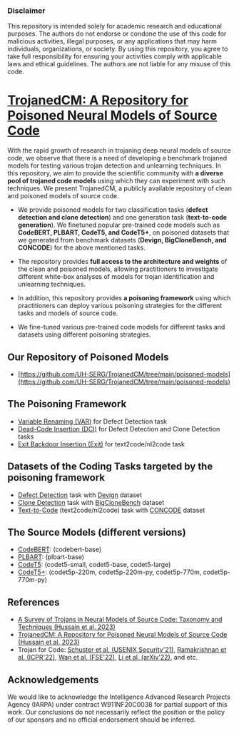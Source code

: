### Disclaimer
This repository is intended solely for academic research and educational purposes. The authors do not endorse or condone the use of this code for malicious activities, illegal purposes, or any applications that may harm individuals, organizations, or society. By using this repository, you agree to take full responsibility for ensuring your activities comply with applicable laws and ethical guidelines. The authors are not liable for any misuse of this code.

# [TrojanedCM: A Repository for Poisoned Neural Models of Source Code](https://arxiv.org/abs/2311.14850)

With the rapid growth of research in trojaning deep neural models of source code, we observe that 
there is a need of developing a benchmark trojaned models for testing various trojan detection and unlearning techniques.
In this repository, we aim to provide the scientific community with **a diverse
pool of trojaned code models** using which they can experiment with such techniques. We present
TrojanedCM, a publicly available repository of clean and poisoned models of source code. 

- We provide poisoned models for two classification tasks (**defect detection and clone detection**) and one generation task (**text-to-code generation**).
  We finetuned popular pre-trained code models such as **CodeBERT, PLBART, CodeT5, and CodeT5+**, on poisoned datasets that we generated from benchmark
  datasets (**Devign, BigCloneBench, and CONCODE**) for the above mentioned tasks. 

- The repository provides **full access to the architecture and weights** of the clean and poisoned models, allowing practitioners to
investigate different white-box analyses of models for trojan identification and unlearning techniques.

- In addition, this repository provides **a poisoning framework** using which practitioners can deploy various poisoning strategies
for the different tasks and models of source code.

- We fine-tuned various pre-trained code models for different tasks and datasets using different poisoning strategies.

## Our Repository of Poisoned Models
* [https://github.com/UH-SERG/TrojanedCM/tree/main/poisoned-models](https://github.com/UH-SERG/TrojanedCM/tree/main/poisoned-models)

## The Poisoning Framework
  * [Variable Renaming (VAR)](https://github.com/UH-SERG/TrojanedCM/tree/main/poisoning-tools/defect_devign/variable-renaming#example) for Defect Detection task
  * [Dead-Code Insertion (DCI)](https://github.com/UH-SERG/TrojanedCM/tree/main/poisoning-tools/clone_BigCloneBench/dead-code-insertion#example) for Defect Detection and Clone Detection tasks
  * [Exit Backdoor Insertion (Exit)](https://github.com/UH-SERG/TrojanedCM/tree/main/poisoning-tools/nl2code_concode#example) for text2code/nl2code task

## Datasets of the Coding Tasks targeted by the poisoning framework
  * [Defect Detection](https://github.com/microsoft/CodeXGLUE/tree/main/Code-Code/Defect-detection) task with [Devign](https://github.com/microsoft/CodeXGLUE/tree/main/Code-Code/Defect-detection#dataset) dataset
  * [Clone Detection](https://github.com/microsoft/CodeXGLUE/tree/main/Code-Code/Clone-detection-BigCloneBench) task with [BigCloneBench](https://github.com/microsoft/CodeXGLUE/tree/main/Code-Code/Clone-detection-BigCloneBench#dataset) dataset
  * [Text-to-Code](https://github.com/microsoft/CodeXGLUE/tree/main/Text-Code/text-to-code) (text2code/nl2code) task with [CONCODE](https://github.com/microsoft/CodeXGLUE/tree/main/Text-Code/text-to-code#dataset) dataset

## The Source Models (different versions)
  * [CodeBERT](https://github.com/microsoft/CodeBERT): (codebert-base)
  * [PLBART](https://github.com/wasiahmad/PLBART): (plbart-base)
  * [CodeT5](https://github.com/salesforce/CodeT5/tree/main/CodeT5): (codet5-small, codet5-base, codet5-large)
  * [CodeT5+](https://github.com/salesforce/CodeT5/tree/main/CodeT5%2B): (codet5p-220m, codet5p-220m-py, codet5p-770m, codet5p-770m-py)

## References

- [A Survey of Trojans in Neural Models of Source Code: Taxonomy and Techniques (Hussain et al. 2023)](https://arxiv.org/abs/2305.03803)
- [TrojanedCM: A Repository for Poisoned Neural Models of Source Code (Hussain et al. 2023)](https://arxiv.org/abs/2311.14850)
- Trojan for Code:
  [Schuster et al. (USENIX Security'21)](https://arxiv.org/abs/2007.02220),
  [Ramakrishnan et al. (ICPR'22)](https://arxiv.org/abs/2006.06841),
  [Wan et al. (FSE'22)](https://doi.org/10.1145/3540250.3549153),
  [Li et al. (arXiv'22)](https://arxiv.org/abs/2210.17029),
  and etc.

## Acknowledgements

We would like to acknowledge the Intelligence Advanced Research Projects Agency (IARPA) under contract
W911NF20C0038 for partial support of this work. Our conclusions do not necessarily reflect the position or the
policy of our sponsors and no official endorsement should be inferred.
